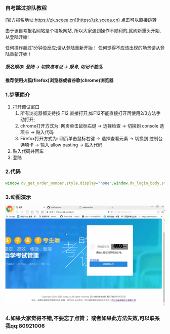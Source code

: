 ### 自考跳过排队教程

[官方报名地址:https://zk.sceea.cn](https://zk.sceea.cn) 点击可以直接跳转

由于该自考报名网站是个垃圾网站, 所以大家遇到操作不顺利的,就刷新重头开始,从登陆开始!

任何操作超过1分钟没反应;请从登陆重新开始！
任何觉得不应该出现的场景请从登陆重新开始！


##### 报名顺序: 登陆 -> 切换准考证 -> 报考, 切记不能乱

#### 推荐使用火狐(firefox)浏览器或者谷歌(chrome)浏览器

### 1.步骤简介
1. 打开调试窗口
	1. 所有浏览器都支持按 F12 直接打开;如F12不能直接打开再使用2/3方法手动打开;
	2. chrome打开方式为: 网页单击鼠标右键 -> 选择检查 -> 切换到 console 选项卡 -> 贴入代码
	3. Firefox打开方式为: 网页单击鼠标右键 -> 选择查看元素 -> 切换到 控制台 选项卡 -> 输入 allow pasting -> 贴入代码
2. 贴入代码并回车
3. 登陆



### 2.代码
``` javascript
window.dv_get_order_number.style.display="none";window.dv_login_body.style.display="block";
```


### 3.动图演示
![Alt text](./demo.gif)




### 4.如果大家觉得不错,不要忘了点赞； 或者如果此方法失效,可以联系我qq:80921006
